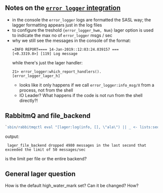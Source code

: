 ## Notes on the [`error_logger` integration](https://github.com/erlang-lager/lager#error-logger-integration)

* in the console the `error_logger` logs are formatted the SASL way; the lagger formatting appears just in the log files
* to configure the treshold `{error_logger_hwm, Num}` lager option is used to indicate the max no of `error_logger` msgs / sec
* why we still see the messages in the console of the format:
  ```
  =INFO REPORT==== 14-Jan-2019::12:03:24.039157 ===
  [<0.3319.0>] [119] Log message
  ```
  while there's just the lager handler:
  ```
  21> error_logger:which_report_handlers().
  [error_logger_lager_h]
  ```
  * looks like it only happens if we call `error_logger:info_msg/X` from a process, not from the shell
  * IO Leader? What happens if the code is not run from the shell directly?!

## RabbitmQ and file_backend

```erlang
`sbin/rabbitmqctl eval "[lager:log(info, [], \"ala\") || _ <- lists:seq(1,10000)]."
```

output:

```
 lager_file_backend dropped 4980 messages in the last second that exceeded the limit of 50 messages/sec
```

is the limit per file or the entire backend?

## General lager question

How is the default high_water_mark set? Can it be changed? How?
